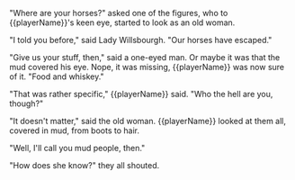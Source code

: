 "Where are your horses?" asked one of the figures, who to {{playerName}}'s keen eye, started to look as an old woman.

"I told you before," said Lady Willsbourgh. "Our horses have escaped."

"Give us your stuff, then," said a one-eyed man. Or maybe it was that the mud covered his eye. Nope, it was missing, {{playerName}} was now sure of it. "Food and whiskey."

"That was rather specific," {{playerName}} said. "Who the hell are you, though?"

"It doesn't matter," said the old woman. {{playerName}} looked at them all, covered in mud, from boots to hair.

"Well, I'll call you mud people, then."

"How does she know?" they all shouted.
